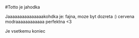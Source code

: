 #Totto je jahodka

Jaaaaaaaaaaaaaaakohdka je:
  fajna, moze byt dozreta :)
  cervena 
  modraaaaaaaaaaaa
  perfektna <3
  
  Je vsetkemu koniec
